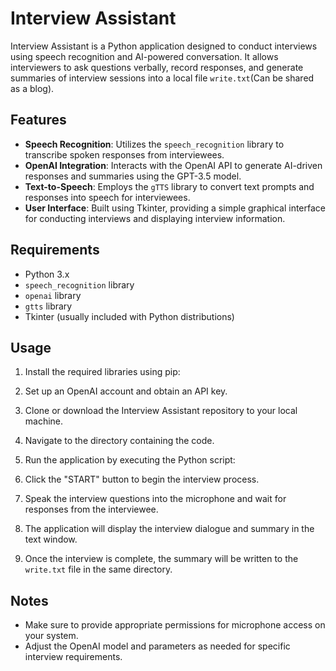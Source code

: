 # Interview Assistant

Interview Assistant is a Python application designed to conduct interviews using speech recognition and AI-powered conversation. It allows interviewers to ask questions verbally, record responses, and generate summaries of interview sessions into a local file `write.txt`(Can be shared as a blog).

## Features

- **Speech Recognition**: Utilizes the `speech_recognition` library to transcribe spoken responses from interviewees.
- **OpenAI Integration**: Interacts with the OpenAI API to generate AI-driven responses and summaries using the GPT-3.5 model.
- **Text-to-Speech**: Employs the `gTTS` library to convert text prompts and responses into speech for interviewees.
- **User Interface**: Built using Tkinter, providing a simple graphical interface for conducting interviews and displaying interview information.

## Requirements

- Python 3.x
- `speech_recognition` library
- `openai` library
- `gtts` library
- Tkinter (usually included with Python distributions)

## Usage

1. Install the required libraries using pip:

2. Set up an OpenAI account and obtain an API key.

3. Clone or download the Interview Assistant repository to your local machine.

4. Navigate to the directory containing the code.

5. Run the application by executing the Python script:

6. Click the "START" button to begin the interview process.

7. Speak the interview questions into the microphone and wait for responses from the interviewee.

8. The application will display the interview dialogue and summary in the text window.

9. Once the interview is complete, the summary will be written to the `write.txt` file in the same directory.

## Notes

- Make sure to provide appropriate permissions for microphone access on your system.
- Adjust the OpenAI model and parameters as needed for specific interview requirements.


